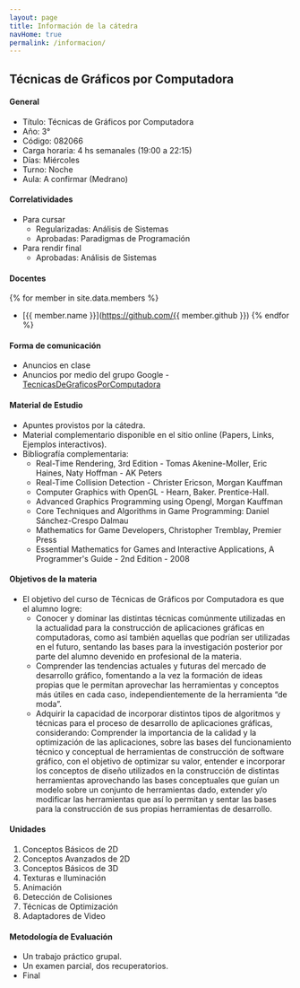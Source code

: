 ```yaml
---
layout: page
title: Información de la cátedra
navHome: true
permalink: /informacion/
---
```


## Técnicas de Gráficos por Computadora

#### General

   * Título: Técnicas de Gráficos por Computadora
   * Año: 3°
   * Código: 082066
   * Carga horaria: 4 hs semanales (19:00 a 22:15)
   * Días: Miércoles
   * Turno: Noche
   * Aula:  A confirmar (Medrano)

#### Correlatividades

   * Para cursar
       * Regularizadas: Análisis de Sistemas
       * Aprobadas: Paradigmas de Programación
   * Para rendir final
       * Aprobadas: Análisis de Sistemas

#### Docentes

{% for member in site.data.members %}
* [{{ member.name }}](https://github.com/{{ member.github }})
{% endfor %}


#### Forma de comunicación

   * Anuncios en clase
   * Anuncios por medio del grupo Google - [TecnicasDeGraficosPorComputadora](http://groups.google.com/group/tecnicasdegraficosporcomputadora)

#### Material de Estudio

   * Apuntes provistos por la cátedra.
   * Material complementario disponible en el sitio online (Papers, Links, Ejemplos interactivos).
   * Bibliografía complementaria:
       * Real-Time Rendering, 3rd Edition - Tomas Akenine-Moller, Eric Haines, Naty Hoffman - AK Peters
       * Real-Time Collision Detection - Christer Ericson, Morgan Kauffman
       * Computer Graphics with OpenGL - Hearn, Baker. Prentice-Hall.
       * Advanced Graphics Programming using Opengl, Morgan Kauffman
       * Core Techniques and Algorithms in Game Programming: Daniel Sánchez-Crespo Dalmau
       * Mathematics for Game Developers, Christopher Tremblay, Premier Press
       * Essential Mathematics for Games and Interactive Applications, A Programmer's Guide - 2nd Edition - 2008

#### Objetivos de la materia

   * El objetivo del curso de Técnicas de Gráficos por Computadora es que el alumno logre:
       * Conocer y dominar las distintas técnicas comúnmente utilizadas en la actualidad para la construcción de aplicaciones gráficas en computadoras, como así también aquellas que podrían ser utilizadas en el futuro, sentando las bases para la investigación posterior por parte del alumno devenido en profesional de la materia.
       * Comprender las tendencias actuales y futuras del mercado de desarrollo gráfico, fomentando a la vez la formación de ideas propias que le permitan aprovechar las herramientas y conceptos más útiles en cada caso, independientemente de la herramienta “de moda”.
       * Adquirir la capacidad de incorporar distintos tipos de algoritmos y técnicas para el proceso de desarrollo de aplicaciones gráficas, considerando: Comprender la importancia de la calidad y la optimización de las aplicaciones, sobre las bases del funcionamiento técnico y conceptual de herramientas de construcción de software gráfico, con el objetivo de optimizar su valor, entender e incorporar los conceptos de diseño utilizados en la construcción de distintas herramientas aprovechando  las bases conceptuales que guían un modelo sobre un conjunto de herramientas dado, extender y/o modificar las herramientas que así lo permitan y sentar las bases para la construcción de sus propias herramientas de desarrollo.

#### Unidades

   1. Conceptos Básicos de 2D
   2. Conceptos Avanzados de 2D
   3. Conceptos Básicos de 3D
   4. Texturas e Iluminación
   5. Animación
   6. Detección de Colisiones
   7. Técnicas de Optimización
   8. Adaptadores de Video

#### Metodología de Evaluación

   * Un trabajo práctico grupal.
   * Un examen parcial, dos recuperatorios.
   * Final
